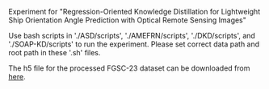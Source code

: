 Experiment for "Regression-Oriented Knowledge Distillation for Lightweight Ship Orientation Angle Prediction with Optical Remote Sensing Images"


Use bash scripts in './ASD/scripts', './AMEFRN/scripts', './DKD/scripts', and './SOAP-KD/scripts' to run the experiment. Please set correct data path and root path in these '.sh' files.

The h5 file for the processed FGSC-23 dataset can be downloaded from [here](https://1drv.ms/u/s!Arj2pETbYnWQvMhAblqT3cvr960WeQ?e=1yXqsw).